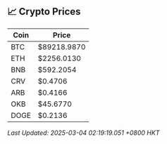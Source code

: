 ## 📈 Crypto Prices

| Coin | Price |
| ---- | ----- |
| BTC | $89218.9870 |
| ETH | $2256.0130 |
| BNB | $592.2054 |
| CRV | $0.4706 |
| ARB | $0.4166 |
| OKB | $45.6770 |
| DOGE | $0.2136 |

_Last Updated: 2025-03-04 02:19:19.051 +0800 HKT_